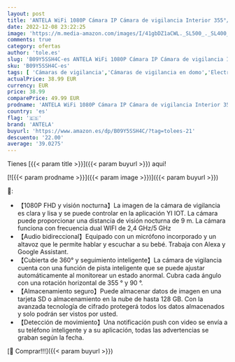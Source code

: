 ```yaml
---
layout: post
title: 'ANTELA WiFi 1080P Cámara IP Cámara de vigilancia Interior 355°/90° Rotación PTZ 2.4GHz/5GHz WiFi  Audio bidireccional  Visión Nocturna IR  Detección de Movimiento  Compatible con Alexa  C23-2pcs '
date: 2022-12-08 23:22:25
image: 'https://m.media-amazon.com/images/I/41gbDZ1aCWL._SL500_._SL400_.jpg'
comments: true
category: ofertas
author: 'tole.es'
slug: 'B09Y5SSH4C-es ANTELA WiFi 1080P Cámara IP Cámara de vigilancia Interior...'
sku: 'B09Y5SSH4C-es'
tags: [ 'Cámaras de vigilancia','Cámaras de vigilancia en domo','Electrónica','Fotografía y videocámaras','alexa','antela','🇪🇸', ]
actualPrice: 38.99 EUR
currency: EUR
price: 38.99
comparePrice: 49.99 EUR
prodname: 'ANTELA WiFi 1080P Cámara IP Cámara de vigilancia Interior 355°/90° Rotación PTZ 2.4GHz/5GHz WiFi  Audio bidireccional  Visión Nocturna IR  Detección de Movimiento  Compatible con Alexa  C23-2pcs '
country: 'es'
flag: '🇪🇸'
brand: 'ANTELA'
buyurl: 'https://www.amazon.es/dp/B09Y5SSH4C/?tag=tolees-21'
descuento: '22.00'
average: '39.0275'
---
```


Tienes [{{< param title >}}]({{< param buyurl >}}) aqui!

[![{{< param prodname >}}]({{< param image >}})]({{< param buyurl >}})

🔎:

- 【1080P FHD y visión nocturna】La imagen de la cámara de vigilancia es clara y lisa y se puede controlar en la aplicación YI IOT. La cámara puede proporcionar una distancia de visión nocturna de 9 m. La cámara funciona con frecuencia dual WIFI de 2,4 GHz/5 GHz
- 【Audio bidireccional】Equipado con un micrófono incorporado y un altavoz que le permite hablar y escuchar a su bebé. Trabaja con Alexa y Google Assistant.
- 【Cubierta de 360° y seguimiento inteligente】La cámara de vigilancia cuenta con una función de pista inteligente que se puede ajustar automáticamente al monitorear un estado anormal. Cubra cada ángulo con una rotación horizontal de 355 ° y 90 °.
- 【Almacenamiento seguro】Puede almacenar datos de imagen en una tarjeta SD o almacenamiento en la nube de hasta 128 GB. Con la avanzada tecnología de cifrado protegerá todos los datos almacenados y solo podrán ser vistos por usted.
- 【Detección de movimiento】Una notificación push con video se envía a su teléfono inteligente y a su aplicación, todas las advertencias se graban según la fecha.

[🛒 Comprar!!!]({{< param buyurl >}})
